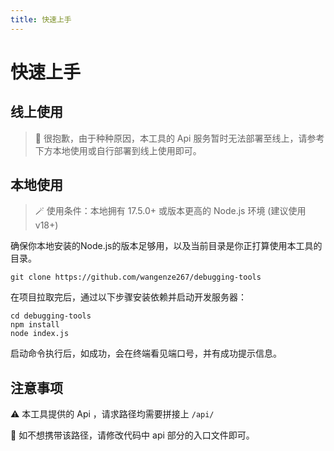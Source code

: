 ```yaml
---
title: 快速上手
---
```

# 快速上手

## 线上使用
> 🧩 很抱歉，由于种种原因，本工具的 Api 服务暂时无法部署至线上，请参考下方本地使用或自行部署到线上使用即可。

## 本地使用

> 🪄 使用条件：本地拥有 17.5.0+ 或版本更高的 Node.js 环境 (建议使用v18+)

确保你本地安装的Node.js的版本足够用，以及当前目录是你正打算使用本工具的目录。


```shell
git clone https://github.com/wangenze267/debugging-tools

```

在项目拉取完后，通过以下步骤安装依赖并启动开发服务器：

```shell
cd debugging-tools
npm install
node index.js
```
启动命令执行后，如成功，会在终端看见端口号，并有成功提示信息。

## 注意事项

⚠️ 本工具提供的 Api ，请求路径均需要拼接上 `/api/`

🔰 如不想携带该路径，请修改代码中 api 部分的入口文件即可。